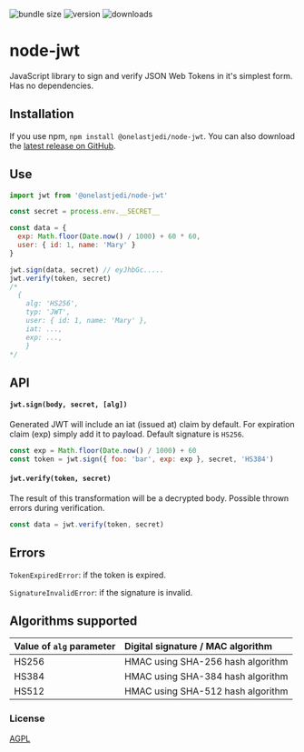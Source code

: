 ![bundle size](https://img.shields.io/bundlephobia/minzip/@onelastjedi/node-jwt)
![version](https://img.shields.io/npm/v/@onelastjedi/node-jwt)
![downloads](https://img.shields.io/npm/dm/@onelastjedi/node-jwt)

# node-jwt

JavaScript library to sign and verify JSON Web Tokens in it's simplest form.
Has no dependencies.

## Installation

If you use npm, `npm install @onelastjedi/node-jwt`. You can also download the [latest release on GitHub](https://github.com/onelastjedi/node-jwt/releases/latest).

## Use

```js
import jwt from '@onelastjedi/node-jwt'

const secret = process.env.__SECRET__

const data = {
  exp: Math.floor(Date.now() / 1000) + 60 * 60,
  user: { id: 1, name: 'Mary' }
}

jwt.sign(data, secret) // eyJhbGc.....
jwt.verify(token, secret)
/*
  {
    alg: 'HS256',
    typ: 'JWT',
    user: { id: 1, name: 'Mary' },
    iat: ...,
    exp: ...,
    }
*/

```

## API

#### `jwt.sign(body, secret, [alg])`

Generated JWT will include an iat (issued at) claim by default. For expiration claim (exp) simply add it to payload. Default signature is `HS256`.

```js
const exp = Math.floor(Date.now() / 1000) + 60
const token = jwt.sign({ foo: 'bar', exp: exp }, secret, 'HS384')
```

#### `jwt.verify(token, secret)`

The result of this transformation will be a decrypted body. Possible thrown errors during verification.

```js
const data = jwt.verify(token, secret)
```

## Errors

`TokenExpiredError`: if the token is expired.

`SignatureInvalidError`: if the signature is invalid.

## Algorithms supported

| Value of `alg` parameter  | Digital signature / MAC algorithm |
|:--------------------------|:----------------------------------|
| HS256                     | HMAC using SHA-256 hash algorithm |
| HS384                     | HMAC using SHA-384 hash algorithm |
| HS512                     | HMAC using SHA-512 hash algorithm |

### License

[AGPL](LICENSE)
